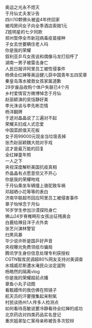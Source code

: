 奥运之光永不熄灭  
于月仙丈夫发讣告  
四川10颗佛头被盗4年终回家  
被闯房间女子向全季酒店索赔1元  
Z姓明星的七夕同款  
郑州暂停全市新冠病毒疫苗接种  
子女去世要瞒住老人吗  
你是我的荣耀  
叙利亚乒乓女孩说和偶像马龙打招呼了  
湖南一男子被雷击身亡  
人民日报评阿里员工被性侵事件  
杨倩全红婵等奥运健儿获中国青年五四奖章  
秦皇岛落水被救女孩家属道歉  
29岁废品收购个体户失联已4个月  
乡村爱情官方微博悼念于月仙  
赵丽颖演的吴恬静好美  
李光洙谈与李先彬恋情  
杨洋翻牌  
于途对晶晶说了三遍对不起  
荣耀夫妇成人式恋爱  
中国菜颜值天花板  
女子将99000元现金当垃圾丢掉  
张杰赵丽颖魏大勋对手戏  
这才是最万能的回复  
全红婵童年照  
一人之下  
央视深度解析美国抗疫真相  
乔晶晶有点愿意但又不开心  
你是我的荣耀吻戏  
于月仙乘坐车辆撞上骆驼致车祸  
邓超晒小花等等的表白  
济南华联超市回应阿里员工被侵害事件  
章子怡悼念于月仙  
16岁学生参加沙漠探险身亡  
佛山24岁脊椎畸形女孩出征残奥会  
白鹿给辣目洋子点外卖  
张艺兴演林警官  
扫黑风暴  
华少说许昕是国乒好声音  
央视曝光免费领纸巾骗局  
腾讯学生身份信息处理专利获授权  
CGTN智库民调超80%网友支持对美调查  
水城威尼斯遭水淹民众淡定遛狗  
杨皓然的隔离vlog  
你是我的荣耀超前点播  
章鱼小丸子动图  
看甄嬛传的我仿佛在照镜子  
航天员的汗要搜集起来制氧  
村民谈扬州1人传多人检测点  
如何看待高敏说要冷静看待全红婵的成功  
北京药店对四类药品实名登记  
重庆姐弟坠亡案母亲称被告多次狡辩  
